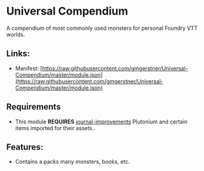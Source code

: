 # Universal Compendium

A compendium of most commonly used monsters for personal Foundry VTT worlds.

## Links:
* Manifest: [https://raw.githubusercontent.com/gmgerstner/Universal-Compendium/master/module.json](https://raw.githubusercontent.com/gmgerstner/Universal-Compendium/master/module.json)

## Requirements
* This module **REQUIRES** [journal-improvements](https://github.com/ClipplerBlood/journal-improvements) Plutonium and certain items imported for their assets..

## Features:
* Contains a packs many monsters, books, etc.